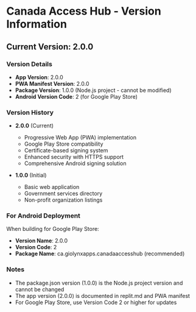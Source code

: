 # Canada Access Hub - Version Information

## Current Version: 2.0.0

### Version Details
- **App Version**: 2.0.0
- **PWA Manifest Version**: 2.0.0
- **Package Version**: 1.0.0 (Node.js project - cannot be modified)
- **Android Version Code**: 2 (for Google Play Store)

### Version History
- **2.0.0** (Current)
  - Progressive Web App (PWA) implementation
  - Google Play Store compatibility
  - Certificate-based signing system
  - Enhanced security with HTTPS support
  - Comprehensive Android signing solution

- **1.0.0** (Initial)
  - Basic web application
  - Government services directory
  - Non-profit organization listings

### For Android Deployment
When building for Google Play Store:
- **Version Name**: 2.0.0
- **Version Code**: 2
- **Package Name**: ca.giolynxapps.canadaaccesshub (recommended)

### Notes
- The package.json version (1.0.0) is the Node.js project version and cannot be changed
- The app version (2.0.0) is documented in replit.md and PWA manifest
- For Google Play Store, use Version Code 2 or higher for updates